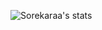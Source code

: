 ![Sorekaraa's stats](https://github-readme-stats.vercel.app/api?username=sorekaraa&show_icons=true&theme=tokyonight&count_private=true)

